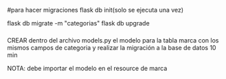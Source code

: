 #para hacer migraciones
flask db init(solo se ejecuta una vez)

flask db migrate -m "categorias"
flask db upgrade

###
CREAR dentro del archivo models.py 
el modelo para la tabla marca con los mismos campos de categoria
y realizar la migración a la base de datos
10 min

NOTA: debe importar el modelo en el resource de marca